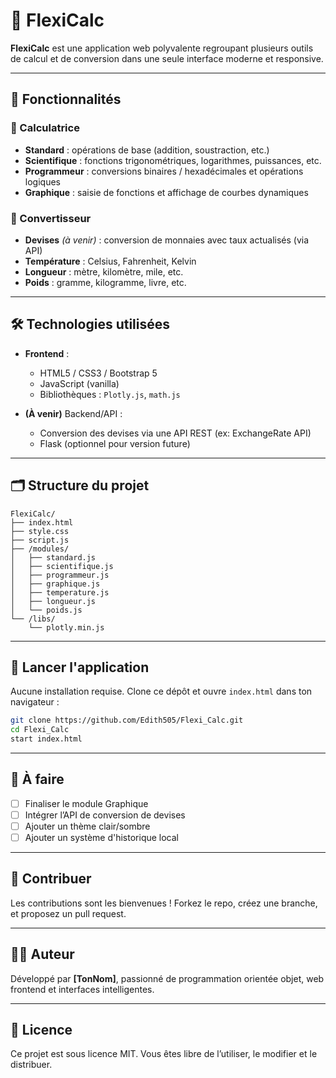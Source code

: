
# 🔢 FlexiCalc

**FlexiCalc** est une application web polyvalente regroupant plusieurs outils de calcul et de conversion dans une seule interface moderne et responsive.

---

## 🧭 Fonctionnalités

### 🧮 Calculatrice
- **Standard** : opérations de base (addition, soustraction, etc.)
- **Scientifique** : fonctions trigonométriques, logarithmes, puissances, etc.
- **Programmeur** : conversions binaires / hexadécimales et opérations logiques
- **Graphique** : saisie de fonctions et affichage de courbes dynamiques

### 🔁 Convertisseur
- **Devises** *(à venir)* : conversion de monnaies avec taux actualisés (via API)
- **Température** : Celsius, Fahrenheit, Kelvin
- **Longueur** : mètre, kilomètre, mile, etc.
- **Poids** : gramme, kilogramme, livre, etc.

---

## 🛠️ Technologies utilisées

- **Frontend** :
  - HTML5 / CSS3 / Bootstrap 5
  - JavaScript (vanilla)
  - Bibliothèques : `Plotly.js`, `math.js`

- **(À venir)** Backend/API :
  - Conversion des devises via une API REST (ex: ExchangeRate API)
  - Flask (optionnel pour version future)

---

## 🗂️ Structure du projet

```
FlexiCalc/
├── index.html
├── style.css
├── script.js
├── /modules/
│   ├── standard.js
│   ├── scientifique.js
│   ├── programmeur.js
│   ├── graphique.js
│   ├── temperature.js
│   ├── longueur.js
│   └── poids.js
└── /libs/
    └── plotly.min.js
```

---

## 🚀 Lancer l'application

Aucune installation requise. Clone ce dépôt et ouvre `index.html` dans ton navigateur :

```bash
git clone https://github.com/Edith505/Flexi_Calc.git
cd Flexi_Calc
start index.html
```

---

## 📌 À faire

- [ ] Finaliser le module Graphique
- [ ] Intégrer l’API de conversion de devises
- [ ] Ajouter un thème clair/sombre
- [ ] Ajouter un système d'historique local

---

## 🤝 Contribuer

Les contributions sont les bienvenues ! Forkez le repo, créez une branche, et proposez un pull request.

---

## 🧑‍💻 Auteur

Développé par **[TonNom]**, passionné de programmation orientée objet, web frontend et interfaces intelligentes.

---

## 📄 Licence

Ce projet est sous licence MIT. Vous êtes libre de l’utiliser, le modifier et le distribuer.
